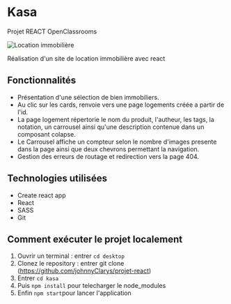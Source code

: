 # Kasa
Projet REACT OpenClassrooms

![Location immobilière](https://img.shields.io/badge/Location%20immobilière-kasa-red)

Réalisation d'un site de location immobilière avec react



## Fonctionnalités

- Présentation d'une sélection de bien immobiliers.
- Au clic sur les cards, renvoie vers une page logements créée a partir de l'id.
- La page logement répertorie le nom du produit, l'autheur, les tags, la notation, un carrousel ainsi qu'une description contenue dans un composant colapse.
- Le Carrousel affiche un compteur selon le nombre d'images presente dans la page ainsi que deux chevrons permettant la navigation.
- Gestion des erreurs de routage et redirection vers la page 404. 

## Technologies utilisées

- Create react app
- React
- SASS
- Git

## Comment exécuter le projet localement

1. Ouvrir un terminal : entrer `cd desktop`
2. Clonez le repository : entrer git clone (https://github.com/johnnyClarys/projet-react)
3. Entrer `cd kasa`
4. Puis `npm install` pour telecharger le node_modules
5. Enfin `npm start`pour lancer l'application




